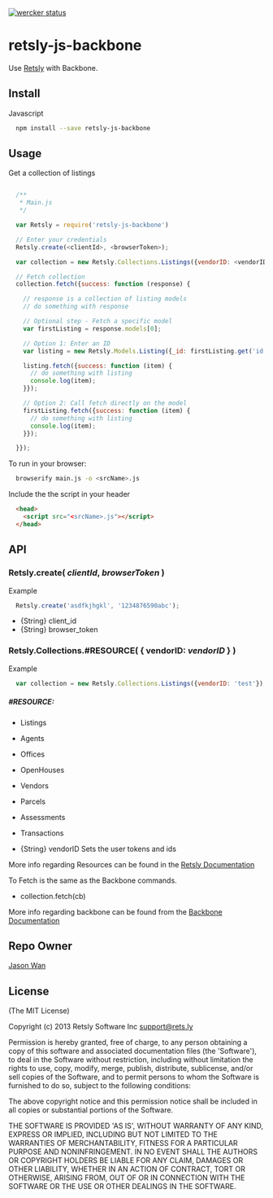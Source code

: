 [![wercker status](https://app.wercker.com/status/c1c25d0ddf4917a14fd0de23e515fed6/m "wercker status")](https://app.wercker.com/project/bykey/c1c25d0ddf4917a14fd0de23e515fed6)

# retsly-js-backbone

Use [Retsly](https://rets.ly/) with Backbone.

## Install

Javascript
```sh
  npm install --save retsly-js-backbone
```

## Usage

Get a collection of listings

```javascript

  /**
   * Main.js
   */

  var Retsly = require('retsly-js-backbone')

  // Enter your credentials
  Retsly.create(<clientId>, <browserToken>);

  var collection = new Retsly.Collections.Listings({vendorID: <vendorID>});

  // Fetch collection
  collection.fetch({success: function (response) {

    // response is a collection of listing models
    // do something with response

    // Optional step - Fetch a specific model
    var firstListing = response.models[0];

    // Option 1: Enter an ID
    var listing = new Retsly.Models.Listing({_id: firstListing.get('id'), vendorID: <vendorID>});

    listing.fetch({success: function (item) {
      // do something with listing
      console.log(item);
    }});

    // Option 2: Call fetch directly on the model
    firstListing.fetch({success: function (item) {
      // do something with listing
      console.log(item);
    }});

  }});
```

To run in your browser:

```sh
  browserify main.js -o <srcName>.js
```

Include the the script in your header
```html
  <head>
    <script src="<srcName>.js"></script>
  </head>
```

## API
### Retsly.create( _clientId_, _browserToken_ )

Example
```js
  Retsly.create('asdfkjhgkl', '1234876590abc');
```

- {String} client_id
- {String} browser_token

### Retsly.Collections.#RESOURCE( { vendorID: _vendorID_ } )

Example
```js
  var collection = new Retsly.Collections.Listings({vendorID: 'test'});
```

##### #RESOURCE:
 - Listings
 - Agents
 - Offices
 - OpenHouses
 - Vendors
 - Parcels
 - Assessments
 - Transactions

- {String} vendorID
Sets the user tokens and ids

More info regarding Resources can be found in the [Retsly Documentation](https://rets.ly/docs/retsly/index.html#hero)

To Fetch is the same as the Backbone commands.

- collection.fetch(cb)

More info regarding backbone can be found from the [Backbone Documentation](http://backbonejs.org/)

## Repo Owner

[Jason Wan](http://github.com/jkhwan)

## License

(The MIT License)

Copyright (c) 2013 Retsly Software Inc <support@rets.ly>

Permission is hereby granted, free of charge, to any person obtaining a
copy of this software and associated documentation files (the 'Software'),
to deal in the Software without restriction, including without limitation
the rights to use, copy, modify, merge, publish, distribute, sublicense,
and/or sell copies of the Software, and to permit persons to whom the
Software is furnished to do so, subject to the following conditions:

The above copyright notice and this permission notice shall be included
in all copies or substantial portions of the Software.

THE SOFTWARE IS PROVIDED 'AS IS', WITHOUT WARRANTY OF ANY KIND, EXPRESS
OR IMPLIED, INCLUDING BUT NOT LIMITED TO THE WARRANTIES OF MERCHANTABILITY,
FITNESS FOR A PARTICULAR PURPOSE AND NONINFRINGEMENT. IN NO EVENT SHALL
THE AUTHORS OR COPYRIGHT HOLDERS BE LIABLE FOR ANY CLAIM, DAMAGES OR OTHER
LIABILITY, WHETHER IN AN ACTION OF CONTRACT, TORT OR OTHERWISE, ARISING
FROM, OUT OF OR IN CONNECTION WITH THE SOFTWARE OR THE USE OR OTHER
DEALINGS IN THE SOFTWARE.
